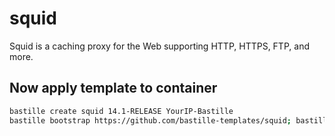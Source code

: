 # squid
Squid is a caching proxy for the Web supporting HTTP, HTTPS, FTP, and more.

## Now apply template to container
```sh
bastille create squid 14.1-RELEASE YourIP-Bastille
bastille bootstrap https://github.com/bastille-templates/squid; bastille template squid bastille-templates/squid
```